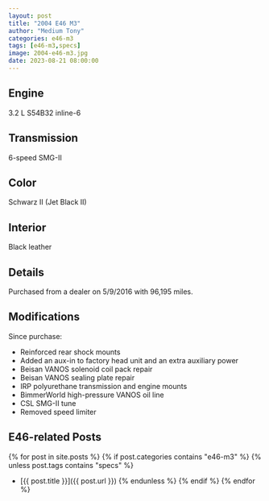 ```yaml
---
layout: post
title: "2004 E46 M3"
author: "Medium Tony"
categories: e46-m3
tags: [e46-m3,specs]
image: 2004-e46-m3.jpg
date: 2023-08-21 08:00:00
---
```

## Engine
3.2 L S54B32 inline-6

## Transmission
6-speed SMG-II

## Color
Schwarz II (Jet Black II)

## Interior
Black leather

## Details
Purchased from a dealer on 5/9/2016 with 96,195 miles.

## Modifications
Since purchase:
* Reinforced rear shock mounts
* Added an aux-in to factory head unit and an extra auxiliary power
* Beisan VANOS solenoid coil pack repair
* Beisan VANOS sealing plate repair
* IRP polyurethane transmission and engine mounts
* BimmerWorld high-pressure VANOS oil line
* CSL SMG-II tune
* Removed speed limiter

## E46-related Posts

{% for post in site.posts %}
  {% if post.categories contains "e46-m3" %}
    {% unless post.tags contains "specs" %}
* [{{ post.title }}]({{ post.url }})
    {% endunless %}
  {% endif %}
{% endfor %}
